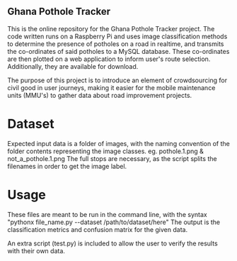 ## Ghana Pothole Tracker
This is the online repository for the Ghana Pothole Tracker project. The code written runs on a Raspberry Pi and uses image classification methods to determine the presence of potholes on a road in realtime, and transmits the co-ordinates of said potholes to a MySQL database.
These co-ordinates are then plotted on a web application to inform user's route selection. Additionally, they are available for download.

The purpose of this project is to introduce an element of crowdsourcing for civil good in user journeys, making it easier for the mobile maintenance units (MMU's) to gather data about road improvement projects.

# Dataset
Expected input data is a folder of images, with the naming convention of the folder contents representing the image classes. eg. pothole.1.png & not_a_pothole.1.png
The full stops are necessary, as the script splits the filenames in order to get the image label.

# Usage
These files are meant to be run in the command line, with the syntax "pythonx file_name.py --dataset /path/to/dataset/here"
The output is the classification metrics and confusion matrix for the given data.

An extra script (test.py) is included to allow the user to verify the results with their own data.
